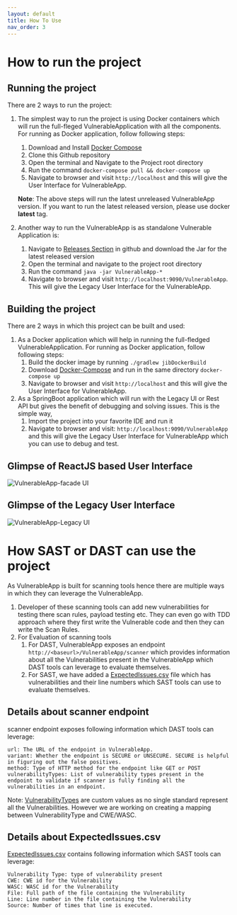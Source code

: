 ```yaml
---
layout: default
title: How To Use
nav_order: 3
---
```


# How to run the project
 
## Running the project
There are 2 ways to run the project:
1. The simplest way to run the project is using Docker containers which will run the full-fleged VulnerableApplication with all the components. For running as Docker application, follow following steps:
    1. Download and Install [Docker Compose](https://docs.docker.com/compose/install/) 
    2. Clone this Github repository
    3. Open the terminal and Navigate to the Project root directory
    4. Run the command ```docker-compose pull && docker-compose up```
    5. Navigate to browser and visit `http://localhost` and this will give the User Interface for VulnerableApp.
    
    **Note**: The above steps will run the latest unreleased VulnerableApp version. If you want to run the latest released version, please use docker **latest** tag.
2. Another way to run the VulnerableApp is as standalone Vulnerable Application is:
    1. Navigate to [Releases Section](https://github.com/SasanLabs/VulnerableApp/releases) in github and download the Jar for the latest released version
    2. Open the terminal and navigate to the project root directory
    3. Run the command ```java -jar VulnerableApp-*```
    4. Navigate to browser and visit `http://localhost:9090/VulnerableApp`. This will give the Legacy User Interface for the VulnerableApp.

## Building the project
There are 2 ways in which this project can be built and used:
1. As a Docker application which will help in running the full-fledged VulnerableApplication. For running as Docker application, follow following steps:
    1. Build the docker image by running `./gradlew jibDockerBuild`
    2. Download [Docker-Compose](https://github.com/SasanLabs/VulnerableApp-facade/blob/main/docker-compose.yml) and run in the same directory `docker-compose up`
    3. Navigate to browser and visit `http://localhost` and this will give the User Interface for VulnerableApp.
2. As a SpringBoot application which will run with the Legacy UI or Rest API but gives the benefit of debugging and solving issues. This is the simple way, 
    1. Import the project into your favorite IDE and run it
    2. Navigate to browser and visit: `http://localhost:9090/VulnerableApp` and this will give the Legacy User Interface for VulnerableApp which you can use to debug and test.
    
## Glimpse of ReactJS based User Interface ##
![VulnerableApp-facade UI](https://raw.githubusercontent.com/SasanLabs/VulnerableApp-facade/main/docs/images/gif/VulnerableApp-Facade.gif)

## Glimpse of the Legacy User Interface ##
![VulnerableApp-Legacy UI](https://raw.githubusercontent.com/SasanLabs/VulnerableApp/master/docs/gifs/VulnerableApp.gif)

# How SAST or DAST can use the project
As VulnerableApp is built for scanning tools hence there are multiple ways in which they can leverage the VulnerableApp.
1. Developer of these scanning tools can add new vulnerabilities for testing there scan rules, payload testing etc. They can even go with TDD approach where they first write the Vulnerable code and then they can write the Scan Rules.
2. For Evaluation of scanning tools
   1. For DAST, VulnerableApp exposes an endpoint `http://<baseurl>/VulnerableApp/scanner` which provides information about all the Vulnerabilities present in the VulnerableApp which DAST tools can leverage to evaluate themselves.
   2. For SAST, we have added a [ExpectedIssues.csv](https://github.com/SasanLabs/VulnerableApp/blob/master/scanner/sast/expectedIssues.csv) file which has vulnerabilities and their line numbers which SAST tools can use to evaluate themselves.

## Details about scanner endpoint
scanner endpoint exposes following information which DAST tools can leverage:
```
url: The URL of the endpoint in VulnerableApp. 
variant: Whether the endpoint is SECURE or UNSECURE. SECURE is helpful in figuring out the false positives.
method: Type of HTTP method for the endpoint like GET or POST
vulnerabilityTypes: List of vulnerability types present in the endpoint to validate if scanner is fully finding all the vulnerabilities in an endpoint.
```
Note: [VulnerabilityTypes](https://github.com/SasanLabs/VulnerableApp/blob/master/src/main/java/org/sasanlabs/vulnerability/types/VulnerabilityType.java) are custom values as no single standard represent all the Vulnerabilities. However we are working on creating a mapping between VulnerabilityType and CWE/WASC.
## Details about ExpectedIssues.csv
[ExpectedIssues.csv](https://github.com/SasanLabs/VulnerableApp/blob/master/scanner/sast/expectedIssues.csv) contains following information which SAST tools can leverage:
```
Vulnerability Type: type of vulnerability present
CWE: CWE id for the Vulnerability
WASC: WASC id for the Vulnerability
File: Full path of the file containing the Vulnerability
Line: Line number in the file containing the Vulnerability
Source: Number of times that line is executed. 
```
